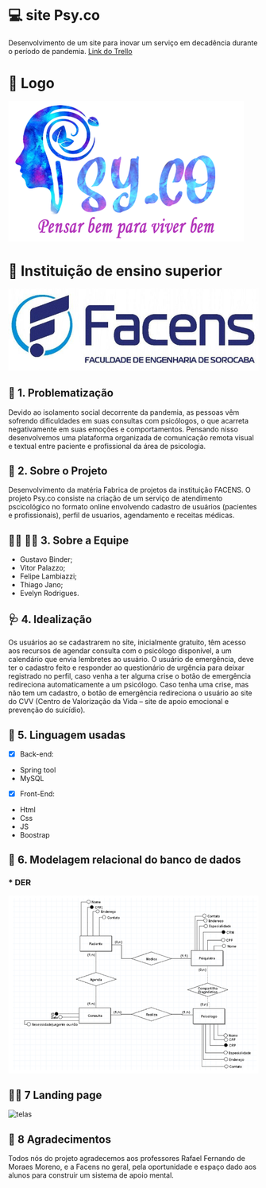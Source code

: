# :computer: site Psy.co
 Desenvolvimento de um site para inovar um serviço em decadência durante o período de pandemia.
 [Link do Trello](https://trello.com/b/BrYr0UIX/backlog-f%C3%A1brica)
 
# :triangular_flag_on_post: Logo
![Logo e Slogan](https://github.com/Evelyn-RR/site-psyco/blob/main/Readme.imgs/logo2.png)
 
# :school: Instituição de ensino superior
![Instituição](https://github.com/Evelyn-RR/site-psyco/blob/main/Readme.imgs/facens.jpg)
 
 ## :red_circle:  **1. Problematização**
Devido ao isolamento social decorrente da pandemia, as pessoas vêm sofrendo dificuldades em suas consultas com psicólogos, o que acarreta negativamente em suas emoções e comportamentos. Pensando nisso desenvolvemos uma plataforma organizada de comunicação remota visual e textual entre paciente e profissional da área de psicologia.

 ## :dart: **2.  Sobre o Projeto**
Desenvolvimento da matéria Fabrica de projetos da instituição FACENS. O projeto Psy.co consiste na criação de um serviço de atendimento pscicológico no formato online envolvendo cadastro de usuários (pacientes e profissionais), perfil de usuarios, agendamento e receitas médicas.<br />


## :woman_technologist: :man_technologist: **3.  Sobre a Equipe**
*  Gustavo Binder;
*  Vitor Palazzo;
*  Felipe Lambiazzi;
*  Thiago Jano;
*  Evelyn Rodrigues.

 ## :stethoscope: **4.  Idealização**
 Os usuários ao se cadastrarem no site, inicialmente gratuito, têm acesso aos recursos de agendar consulta com o psicólogo disponível, a um calendário que envia lembretes ao usuário.
	O usuário de emergência, deve ter o cadastro feito e responder ao questionário de urgência para deixar registrado no perfil, caso venha a ter alguma crise o botão de emergência redireciona automaticamente a um psicólogo. 
	Caso tenha uma crise, mas não tem um cadastro, o botão de emergência redireciona o usuário ao site do CVV (Centro de Valorização da Vida – site de apoio emocional e prevenção do suicídio).

## :briefcase: **5.  Linguagem usadas**
- [x] Back-end:
- Spring tool 
- MySQL

- [x] Front-End:
- Html
- Css
- JS
- Boostrap


##  :pushpin: **6. Modelagem relacional do banco de dados**
### *  DER <br />
![DER](https://github.com/Evelyn-RR/site-psyco/blob/main/Readme.imgs/Captura%20de%20Tela%20(236).png)

## :technologist: **7 Landing page**
![telas](https://github.com/Evelyn-RR/site-psyco/blob/main/Readme.imgs/gif-home.gif)

## :pray: **8 Agradecimentos**
Todos nós do projeto agradecemos aos professores Rafael Fernando de Moraes Moreno, e a Facens no geral, pela oportunidade e espaço dado aos alunos para construir um sistema de apoio mental.
